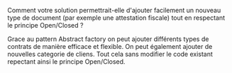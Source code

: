 Comment votre solution permettrait-elle d'ajouter facilement un nouveau type de document (par exemple une attestation fiscale) tout en respectant le principe Open/Closed ?

Grace au pattern Abstract factory on peut ajouter différents types de contrats de manière efficace et flexible. On peut également ajouter de nouvelles categorie de cliens. Tout cela sans modifier le code existant repectant ainsi le principe Open/Closed.